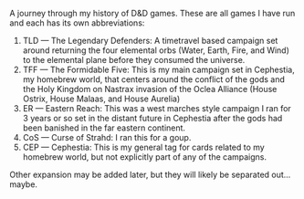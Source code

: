 ﻿A journey through my history of D&D games. These are all games I have run and each has its own abbreviations:<soft-line>
1. TLD — The Legendary Defenders: A timetravel based campaign set around returning the four elemental orbs (Water, Earth, Fire, and Wind) to the elemental plane before they consumed the universe.
2. TFF — The Formidable Five: This is my main campaign set in Cephestia, my homebrew world, that centers around the conflict of the gods and the Holy Kingdom on Nastrax invasion of the Oclea Alliance (House Ostrix, House Malaas, and House Aurelia)<soft-line>
3. ER — Eastern Reach: This was a west marches style campaign I ran for 3 years or so set in the distant future in Cephestia after the gods had been banished in the far eastern continent.
4. CoS — Curse of Strahd: I ran this for a goup.
5. CEP — Cephestia: This is my general tag for cards related to my homebrew world, but not explicitly part of any of the campaigns.

Other expansion may be added later, but they will likely be separated out... maybe.</soft-line></soft-line>